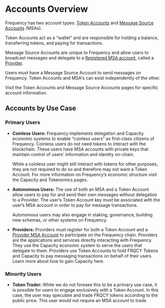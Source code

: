 # Accounts Overview

Frequency has two account types: [Token Accounts](#1-token-account) and [Message Source Accounts](2-message-source-account-msa) (MSAs). 

Token Accounts act as a “wallet” and are responsible for holding a balance, transferring tokens, and paying for transactions. 

Message Source Accounts are unique to Frequency and allow users to broadcast messages and delegate to a [Registered MSA account](2-message-source-account-msa), called a [Provider](#provider).

Users must have a Message Source Account to send messages on Frequency. 
Token Accounts and MSA's can exist independently of the other. 

Visit the Token Accounts and Message Source Accounts pages for specific account information. 

## Accounts by Use Case
### Primary Users

* **Coinless Users:** Frequency implements delegation and Capacity economic systems to enable “coinless users” as first-class citizens of Frequency. 
Coinless users do not need tokens to interact with the blockchain. 
These users have MSA accounts with private keys that maintain control of users' information and identity on-chain. 

    While a coinless user might still interact with tokens for other purposes, they are not required to do so and therefore may not want a Token Account. 
For more information on Frequency’s economic structure visit the Capacity and Tokenomics pages. 

* **Autonomous Users:** The use of both an MSA and a Token Account allow users to pay for and send their own messages without delegation to a Provider. 
The user’s Token Account key must be associated with the user’s MSA account in order to pay for message transactions. 
 
    Autonomous users may also engage in staking, governance, building new schemas, or other systems on Frequency.
 
* **Providers:** Providers must register for both a Token Account and a [Provider MSA Account](#provider-msa) to participate on the Frequency chain. 
Providers are the applications and services directly interacting with Frequency. 
They use the Capacity economic system to serve the users that delegate to them. 
Providers use Token Accounts to hold FRQCY Tokens and Capacity to pay messaging transactions on behalf of their users. 
Learn more about how to gain Capacity here. 

### Minority Users

* **Token Trader:** While we do not foresee this to be a primary use case, it is possible for users to engage exclusively with a Token Account. 
In this case, the user may speculate and trade FRQCY tokens according to the public price. 
This user would not require an MSA account to trade. 

